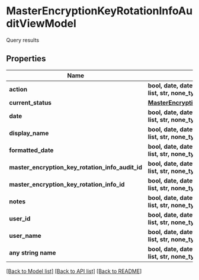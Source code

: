 # MasterEncryptionKeyRotationInfoAuditViewModel

Query results

## Properties
Name | Type | Description | Notes
------------ | ------------- | ------------- | -------------
**action** | **bool, date, datetime, dict, float, int, list, str, none_type** | Action | [optional] 
**current_status** | [**MasterEncryptionKeyRotationStatus**](MasterEncryptionKeyRotationStatus.md) |  | [optional] 
**date** | **bool, date, datetime, dict, float, int, list, str, none_type** | Date | [optional] 
**display_name** | **bool, date, datetime, dict, float, int, list, str, none_type** | DisplayName | [optional] 
**formatted_date** | **bool, date, datetime, dict, float, int, list, str, none_type** | FormattedDate | [optional] 
**master_encryption_key_rotation_info_audit_id** | **bool, date, datetime, dict, float, int, list, str, none_type** | MasterEncryptionKeyRotationInfoAuditId | [optional] 
**master_encryption_key_rotation_info_id** | **bool, date, datetime, dict, float, int, list, str, none_type** | MasterEncryptionKeyRotationInfoId | [optional] 
**notes** | **bool, date, datetime, dict, float, int, list, str, none_type** | Notes | [optional] 
**user_id** | **bool, date, datetime, dict, float, int, list, str, none_type** | UserId | [optional] 
**user_name** | **bool, date, datetime, dict, float, int, list, str, none_type** | UserName | [optional] 
**any string name** | **bool, date, datetime, dict, float, int, list, str, none_type** | any string name can be used but the value must be the correct type | [optional]

[[Back to Model list]](../README.md#documentation-for-models) [[Back to API list]](../README.md#documentation-for-api-endpoints) [[Back to README]](../README.md)


